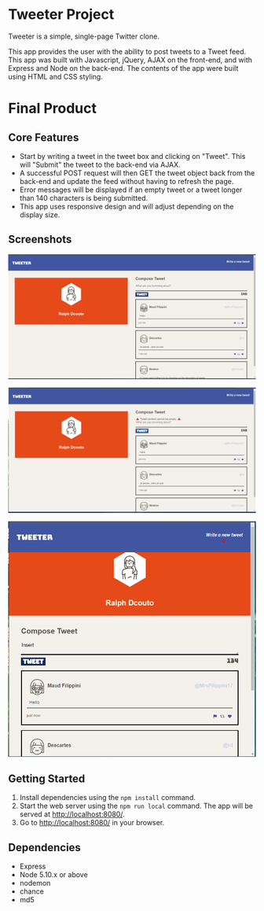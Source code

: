 # Tweeter Project

Tweeter is a simple, single-page Twitter clone.

This app provides the user with the ability to post tweets to a Tweet feed. This app was built with Javascript, jQuery, AJAX on the front-end, and with Express and Node on the back-end. The contents of the app were built using HTML and CSS styling. 

# Final Product

## Core Features
- Start by writing a tweet in the tweet box and clicking on "Tweet". This will "Submit" the tweet to the back-end via AJAX.
- A successful POST request will then GET the tweet object back from the back-end and update the feed without having to refresh the page. 
- Error messages will be displayed if an empty tweet or a tweet longer than 140 characters is being submitted. 
- This app uses responsive design and will adjust depending on the display size. 

## Screenshots

!["Main Tweeter Page"](https://github.com/ironmaiden59/tweeter/blob/master/docs/Desktop%20view.png?raw=true)

!["Main Tweeter Page with an Error Message when Submitting an Empty Tweet"](https://github.com/ironmaiden59/tweeter/blob/master/docs/Error%20Message.png?raw=true)

!["Less than 1024px"](https://github.com/ironmaiden59/tweeter/blob/master/docs/Less%20than%201024pxpng.png?raw=true)

## Getting Started
1. Install dependencies using the `npm install` command.
2. Start the web server using the `npm run local` command. The app will be served at <http://localhost:8080/>.
3. Go to <http://localhost:8080/> in your browser.

## Dependencies
- Express
- Node 5.10.x or above
- nodemon
- chance
- md5
